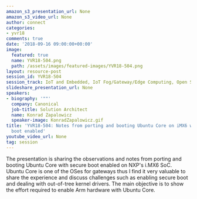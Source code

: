 ```yaml
---
amazon_s3_presentation_url: None
amazon_s3_video_url: None
author: connect
categories:
- yvr18
comments: true
date: '2018-09-16 09:00:00+00:00'
image:
  featured: true
  name: YVR18-504.png
  path: /assets/images/featured-images/YVR18-504.png
layout: resource-post
session_id: YVR18-504
session_track: IoT and Embedded, IoT Fog/Gateway/Edge Computing, Open Source Development
slideshare_presentation_url: None
speakers:
- biography: '""'
  company: Canonical
  job-title: Solution Architect
  name: Konrad Zapalowicz
  speaker-image: KonradZapalowicz.gif
title: 'YVR18-504: Notes from porting and booting Ubuntu Core on iMX6 with secure
  boot enabled'
youtube_video_url: None
tag: session
---
```


The presentation is sharing the observations and notes from porting and booting Ubuntu Core with secure boot enabled on NXP's i.MX6 SoC. Ubuntu Core is one of the OSes for gateways thus I find it very valuable to share the experience and discuss challenges such as enabling secure boot and dealing with out-of-tree kernel drivers. The main objective is to show the effort required to enable Arm hardware with Ubuntu Core.